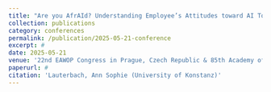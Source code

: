 ```yaml
---
title: "Are you AfrAId? Understanding Employee’s Attitudes toward AI Tools at Work"
collection: publications
category: conferences
permalink: /publication/2025-05-21-conference
excerpt: #
date: 2025-05-21
venue: '22nd EAWOP Congress in Prague, Czech Republic & 85th Academy of Management Annual Meeting in Copenhagen, Denmark'
paperurl: #
citation: 'Lauterbach, Ann Sophie (University of Konstanz)'
---
```



